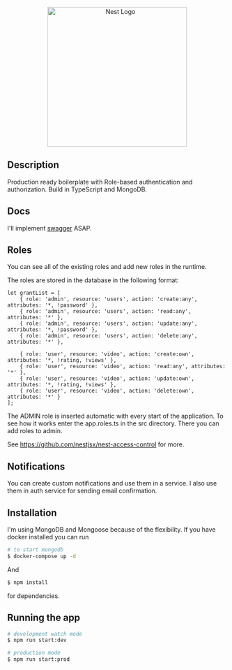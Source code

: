 <p align="center">
  <a href="http://nestjs.com/" target="blank"><img src="https://nestjs.com/img/logo_text.svg" width="320" alt="Nest Logo" /></a>
</p>


## Description

Production ready boilerplate with Role-based authentication and authorization.
Build in TypeScript and MongoDB.


## Docs

I'll implement [swagger](https://swagger.io/) ASAP.



## Roles

You can see all of the existing roles and add new roles in the runtime.

The roles are stored in the database in the following format:

```
let grantList = [
    { role: 'admin', resource: 'users', action: 'create:any', attributes: '*, !password' },
    { role: 'admin', resource: 'users', action: 'read:any', attributes: '*' },
    { role: 'admin', resource: 'users', action: 'update:any', attributes: '*, !password' },
    { role: 'admin', resource: 'users', action: 'delete:any', attributes: '*' },

    { role: 'user', resource: 'video', action: 'create:own', attributes: '*, !rating, !views' },
    { role: 'user', resource: 'video', action: 'read:any', attributes: '*' },
    { role: 'user', resource: 'video', action: 'update:own', attributes: '*, !rating, !views' },
    { role: 'user', resource: 'video', action: 'delete:own', attributes: '*' }
];
```

The ADMIN role is inserted automatic with every start of the application.
To see how it works enter the app.roles.ts in the src directory. There you can add roles to admin.

See https://github.com/nestjsx/nest-access-control for more.

## Notifications

You can create custom notifications and use them in a service. I also use them in auth service for sending email confirmation.

## Installation

I'm using MongoDB and Mongoose because of the flexibility. If you have docker installed you can run

```bash
# to start mongodb
$ docker-compose up -d
```

And 

```bash
$ npm install
```
for dependencies.


## Running the app

```bash
# development watch mode
$ npm run start:dev

# production mode
$ npm run start:prod
```
